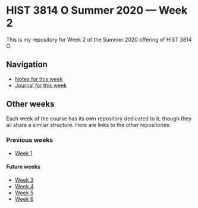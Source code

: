 # HIST 3814 O Summer 2020 — Week 2

This is my repository for Week 2 of the Summer 2020 offering of HIST 3814 O.

## Navigation

* [Notes for this week](notes.md)
* [Journal for this week](journal.md)

## Other weeks

Each week of the course has its own repository dedicated to it, though they all share a similar structure. Here are links to the other repositories:

### Previous weeks

* [Week 1](https://github.com/ErikHumphrey/hist3814o-s20-week1)

#### Future weeks

* [Week 3](https://github.com/ErikHumphrey/hist3814o-s20-week3)
* [Week 4](https://github.com/ErikHumphrey/hist3814o-s20-week4)
* [Week 5](https://github.com/ErikHumphrey/hist3814o-s20-week5)
* [Week 6](https://github.com/ErikHumphrey/hist3814o-s20-week6)
